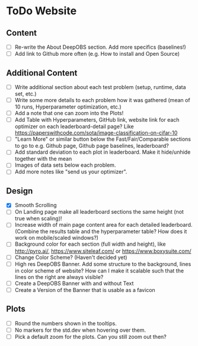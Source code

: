 # ToDo Website

## Content

- [ ] Re-write the About DeepOBS section. Add more specifics (baselines!)
- [ ] Add link to Github more often (e.g. How to install and Open Source)

## Additional Content

- [ ] Write additional section about each test problem (setup, runtime, data set, etc.)
- [ ] Write some more details to each problem how it was gathered (mean of 10 runs, Hyperparameter optimization, etc.)
- [ ] Add a note that one can zoom into the Plots!
- [ ] Add Table with Hyperparameters, GitHub link, website link for each optimizer on each leaderboard-detail page? Like https://paperswithcode.com/sota/image-classification-on-cifar-10
- [ ] "Learn More" or similar button below the Fast/Fair/Comparable sections to go to e.g. Github page, Github page baselines, leaderboard?
- [ ] Add standard deviation to each plot in leaderboard. Make it hide/unhide together with the mean
- [ ] Images of data sets below each problem.
- [ ] Add more notes like "send us your optimizer".

## Design

- [x] Smooth Scrolling
- [ ] On Landing page make all leaderboard sections the same height (not true when scaling)!
- [ ] Increase width of main page content area for each detailed leaderboard. (Combine the results table and the hyperparameter table? How does it work on mobile/scaled windows?)
- [ ] Background color for each section (full width and height), like http://pyro.ai/, https://www.siteleaf.com/ or https://www.boxysuite.com/
- [ ] Change Color Scheme? (Haven't decided yet)
- [ ] High res DeepOBS Banner. Add some structure to the background, lines in color scheme of website? How can I make it scalable such that the lines on the right are always visible?
- [ ] Create a DeepOBS Banner with and without Text
- [ ] Create a Version of the Banner that is usable as a favicon

## Plots

- [ ] Round the numbers shown in the tooltips.
- [ ] No markers for the std.dev when hovering over them.
- [ ] Pick a default zoom for the plots. Can you still zoom out then?
